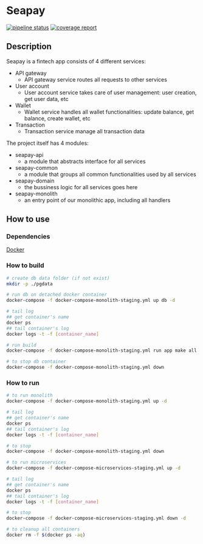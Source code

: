 # Seapay

[![pipeline status](https://gitlab.com/alexanderv21/seapay-microservice/badges/master/pipeline.svg)](https://gitlab.com/alexanderv21/seapay-microservice/commits/master)
[![coverage report](https://gitlab.com/alexanderv21/seapay-microservice/badges/master/coverage.svg)](https://gitlab.com/alexanderv21/seapay-microservice/commits/master)

## Description

Seapay is a fintech app consists of 4 different services:

- API gateway
  - API gateway service routes all requests to other services
- User account
  - User account service takes care of user management: user creation, get user data, etc
- Wallet
  - Wallet service handles all wallet functionalities: update balance, get balance, create wallet, etc
- Transaction
  - Transaction service manage all transaction data

The project itself has 4 modules:

- seapay-api
  - a module that abstracts interface for all services
- seapay-common
  - a module that groups all common functionalities used by all services
- seapay-domain
  - the bussiness logic for all services goes here
- seapay-monolith
  - an entry point of our monolithic app, including all handlers

## How to use

### Dependencies

[Docker](https://docs.docker.com/install/)

### How to build

```bash
# create db data folder (if not exist)
mkdir -p ./pgdata

# run db on detached docker container
docker-compose -f docker-compose-monolith-staging.yml up db -d

# tail log
## get container's name
docker ps
## tail container's log
docker logs -t -f [container_name]

# run build
docker-compose -f docker-compose-monolith-staging.yml run app make all

# to stop db container
docker-compose -f docker-compose-monolith-staging.yml down
```

### How to run

```bash
# to run monolith
docker-compose -f docker-compose-monolith-staging.yml up -d

# tail log
## get container's name
docker ps
## tail container's log
docker logs -t -f [container_name]

# to stop
docker-compose -f docker-compose-monolith-staging.yml down
```

```bash
# to run microservices
docker-compose -f docker-compose-microservices-staging.yml up -d

# tail log
## get container's name
docker ps
## tail container's log
docker logs -t -f [container_name]

# to stop
docker-compose -f docker-compose-microservices-staging.yml down -d
```

```bash
# to cleanup all containers
docker rm -f $(docker ps -aq)
```
